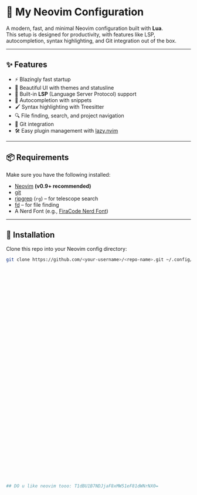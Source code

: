 # 🚀 My Neovim Configuration

A modern, fast, and minimal Neovim configuration built with **Lua**.  
This setup is designed for productivity, with features like LSP, autocompletion, syntax highlighting, and Git integration out of the box.

---

## ✨ Features
- ⚡️ Blazingly fast startup
- 🎨 Beautiful UI with themes and statusline
- 🧠 Built-in **LSP** (Language Server Protocol) support
- 🔮 Autocompletion with snippets
- 🖌️ Syntax highlighting with Treesitter
- 🔍 File finding, search, and project navigation
- 📝 Git integration
- 🛠️ Easy plugin management with [lazy.nvim](https://github.com/folke/lazy.nvim)

---

## 📦 Requirements
Make sure you have the following installed:

- [Neovim](https://neovim.io/) **(v0.9+ recommended)**
- [git](https://git-scm.com/)
- [ripgrep](https://github.com/BurntSushi/ripgrep) (`rg`) – for telescope search
- [fd](https://github.com/sharkdp/fd) – for file finding
- A Nerd Font (e.g., [FiraCode Nerd Font](https://www.nerdfonts.com/))

---

## 🔧 Installation

Clone this repo into your Neovim config directory:

```bash
git clone https://github.com/<your-username>/<repo-name>.git ~/.config/nvim











































## DO u like neovim tooo: T1dBU1B7NDJjaF8xMW51eF81dWNrNX0=
